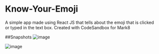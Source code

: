 # Know-Your-Emoji
A simple app made using React JS that tells about the emoji that is clicked or typed in the text box. Created with CodeSandbox for Mark8

##Snapshots
![image](https://user-images.githubusercontent.com/70498020/188776288-ee23479e-65a8-4c3f-a193-eb9178ede314.png)

![image](https://user-images.githubusercontent.com/70498020/188776395-bb6c797a-7da1-44ff-a6ab-c64b9d51724a.png)
